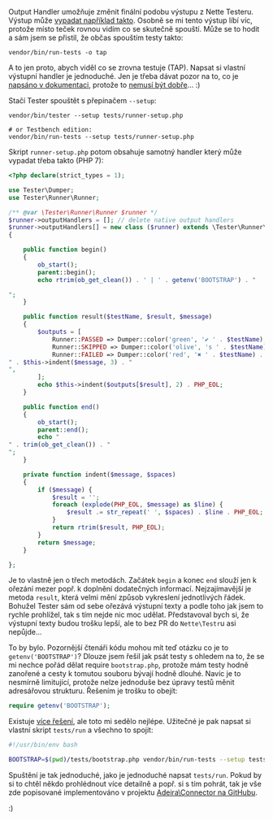 Output Handler umožňuje změnit finální podobu výstupu z Nette Testeru. Výstup může [vypadat například takto](https://travis-ci.org/adeira/connector/jobs/173698139). Osobně se mi tento výstup líbí víc, protože místo teček rovnou vidím co se skutečně spouští. Může se to hodit a sám jsem se přistil, že občas spouštím testy takto:

```
vendor/bin/run-tests -o tap
```

A to jen proto, abych viděl co se zrovna testuje (TAP). Napsat si vlastní výstupní handler je jednoduché. Jen je třeba dávat pozor na to, co je [napsáno v dokumentaci](https://tester.nette.org/#toc-setup-path), protože to [nemusí být dobře](https://github.com/nette/web-content/pull/473)... :)

Stačí Tester spouštět s přepínačem `--setup`:

```
vendor/bin/tester --setup tests/runner-setup.php

# or Testbench edition:
vendor/bin/run-tests --setup tests/runner-setup.php
```

Skript `runner-setup.php` potom obsahuje samotný handler který může vypadat třeba takto (PHP 7):

```php
<?php declare(strict_types = 1);

use Tester\Dumper;
use Tester\Runner\Runner;

/** @var \Tester\Runner\Runner $runner */
$runner->outputHandlers = []; // delete native output handlers
$runner->outputHandlers[] = new class ($runner) extends \Tester\Runner\Output\ConsolePrinter
{

	public function begin()
	{
		ob_start();
		parent::begin();
		echo rtrim(ob_get_clean()) . ' | ' . getenv('BOOTSTRAP') . "

";
	}

	public function result($testName, $result, $message)
	{
		$outputs = [
			Runner::PASSED => Dumper::color('green', '✔ ' . $testName),
			Runner::SKIPPED => Dumper::color('olive', 's ' . $testName) . "($message)",
			Runner::FAILED => Dumper::color('red', '✖ ' . $testName) . "
" . $this->indent($message, 3) . "
",
		];
		echo $this->indent($outputs[$result], 2) . PHP_EOL;
	}

	public function end()
	{
		ob_start();
		parent::end();
		echo "
" . trim(ob_get_clean()) . "
";
	}

	private function indent($message, $spaces)
	{
		if ($message) {
			$result = '';
			foreach (explode(PHP_EOL, $message) as $line) {
				$result .= str_repeat(' ', $spaces) . $line . PHP_EOL;
			}
			return rtrim($result, PHP_EOL);
		}
		return $message;
	}

};
```

Je to vlastně jen o třech metodách. Začátek `begin` a konec `end` slouží jen k ořezání mezer popř. k doplnění dodatečných informací. Nejzajímavější je metoda `result`, která velmi mění způsob vykreslení jednotlivých řádek. Bohužel Tester sám od sebe ořezává výstupní texty a podle toho jak jsem to rychle prohlížel, tak s tím nejde nic moc udělat. Představoval bych si, že výstupní texty budou trošku lepší, ale to bez PR do `Nette\Testr`u asi nepůjde...

To by bylo. Pozornější čtenáři kódu mohou mít teď otázku co je to `getenv('BOOTSTRAP')`? Dlouze jsem řešil jak psát testy s ohledem na to, že se mi nechce pořád dělat require `bootstrap.php`, protože mám testy hodně zanořené a cesty k tomutou souboru bývají hodně dlouhé. Navíc je to nesmírně limitující, protože nelze jednoduše bez úpravy testů měnit adresářovou strukturu. Řešením je trošku to obejít:

```php
require getenv('BOOTSTRAP');
```

Existuje [více řešení](https://github.com/nette/tester/issues/275), ale toto mi sedělo nejlépe. Užitečné je pak napsat si vlastní skript `tests/run` a všechno to spojit:

```bash
#!/usr/bin/env bash

BOOTSTRAP=$(pwd)/tests/bootstrap.php vendor/bin/run-tests --setup tests/runner-setup.php
```

Spuštění je tak jednoduché, jako je jednoduché napsat `tests/run`. Pokud by si to chtěl někdo prohlédnout více detailně a popř. si s tím pohrát, tak je vše zde popisované implementováno v projektu [Adeira\Connector na GitHubu](https://github.com/adeira/connector).

:)